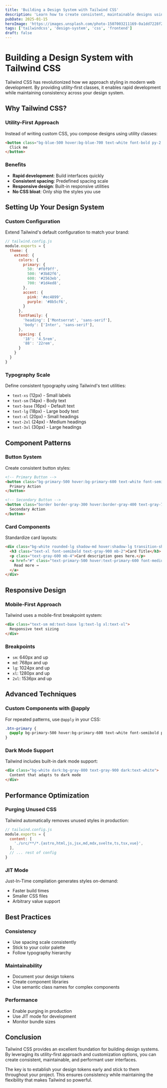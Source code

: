 ```yaml
---
title: 'Building a Design System with Tailwind CSS'
description: 'Learn how to create consistent, maintainable designs using Tailwind CSS utility classes and custom configurations.'
pubDate: 2025-01-15
heroImage: 'https://images.unsplash.com/photo-1507003211169-0a1dd7228f2d?w=800&h=400&fit=crop'
tags: ['tailwindcss', 'design-system', 'css', 'frontend']
draft: false
---
```


# Building a Design System with Tailwind CSS

Tailwind CSS has revolutionized how we approach styling in modern web development. By providing utility-first classes, it enables rapid development while maintaining consistency across your design system.

## Why Tailwind CSS?

### Utility-First Approach
Instead of writing custom CSS, you compose designs using utility classes:
```html
<button class="bg-blue-500 hover:bg-blue-700 text-white font-bold py-2 px-4 rounded">
  Click me
</button>
```

### Benefits
- **Rapid development**: Build interfaces quickly
- **Consistent spacing**: Predefined spacing scale
- **Responsive design**: Built-in responsive utilities
- **No CSS bloat**: Only ship the styles you use

## Setting Up Your Design System

### Custom Configuration
Extend Tailwind's default configuration to match your brand:

```js
// tailwind.config.js
module.exports = {
  theme: {
    extend: {
      colors: {
        primary: {
          50: '#f0f9ff',
          500: '#3b82f6',
          600: '#2563eb',
          700: '#1d4ed8',
        },
        accent: {
          pink: '#ec4899',
          purple: '#8b5cf6',
        }
      },
      fontFamily: {
        'heading': ['Montserrat', 'sans-serif'],
        'body': ['Inter', 'sans-serif'],
      },
      spacing: {
        '18': '4.5rem',
        '88': '22rem',
      }
    }
  }
}
```

### Typography Scale
Define consistent typography using Tailwind's text utilities:
- `text-xs` (12px) - Small labels
- `text-sm` (14px) - Body text
- `text-base` (16px) - Default text
- `text-lg` (18px) - Large body text
- `text-xl` (20px) - Small headings
- `text-2xl` (24px) - Medium headings
- `text-3xl` (30px) - Large headings

## Component Patterns

### Button System
Create consistent button styles:
```html
<!-- Primary Button -->
<button class="bg-primary-500 hover:bg-primary-600 text-white font-semibold py-2 px-4 rounded-lg transition-colors">
  Primary Action
</button>

<!-- Secondary Button -->
<button class="border border-gray-300 hover:border-gray-400 text-gray-700 font-semibold py-2 px-4 rounded-lg transition-colors">
  Secondary Action
</button>
```

### Card Components
Standardize card layouts:
```html
<div class="bg-white rounded-lg shadow-md hover:shadow-lg transition-shadow p-6">
  <h3 class="text-xl font-semibold text-gray-900 mb-2">Card Title</h3>
  <p class="text-gray-600 mb-4">Card description goes here.</p>
  <a href="#" class="text-primary-500 hover:text-primary-600 font-medium">
    Read more →
  </a>
</div>
```

## Responsive Design

### Mobile-First Approach
Tailwind uses a mobile-first breakpoint system:
```html
<div class="text-sm md:text-base lg:text-lg xl:text-xl">
  Responsive text sizing
</div>
```

### Breakpoints
- `sm`: 640px and up
- `md`: 768px and up
- `lg`: 1024px and up
- `xl`: 1280px and up
- `2xl`: 1536px and up

## Advanced Techniques

### Custom Components with @apply
For repeated patterns, use `@apply` in your CSS:
```css
.btn-primary {
  @apply bg-primary-500 hover:bg-primary-600 text-white font-semibold py-2 px-4 rounded-lg transition-colors;
}
```

### Dark Mode Support
Tailwind includes built-in dark mode support:
```html
<div class="bg-white dark:bg-gray-800 text-gray-900 dark:text-white">
  Content that adapts to dark mode
</div>
```

## Performance Optimization

### Purging Unused CSS
Tailwind automatically removes unused styles in production:
```js
// tailwind.config.js
module.exports = {
  content: [
    './src/**/*.{astro,html,js,jsx,md,mdx,svelte,ts,tsx,vue}',
  ],
  // ... rest of config
}
```

### JIT Mode
Just-In-Time compilation generates styles on-demand:
- Faster build times
- Smaller CSS files
- Arbitrary value support

## Best Practices

### Consistency
- Use spacing scale consistently
- Stick to your color palette
- Follow typography hierarchy

### Maintainability
- Document your design tokens
- Create component libraries
- Use semantic class names for complex components

### Performance
- Enable purging in production
- Use JIT mode for development
- Monitor bundle sizes

## Conclusion

Tailwind CSS provides an excellent foundation for building design systems. By leveraging its utility-first approach and customization options, you can create consistent, maintainable, and performant user interfaces.

The key is to establish your design tokens early and stick to them throughout your project. This ensures consistency while maintaining the flexibility that makes Tailwind so powerful.